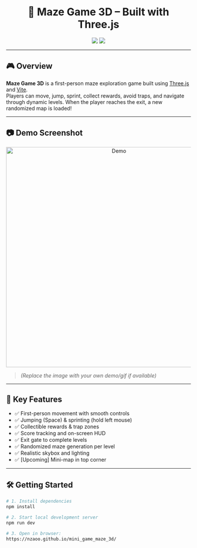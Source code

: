 <h1 align="center">🧩 Maze Game 3D – Built with Three.js</h1>

<p align="center">
  <img src="https://img.shields.io/github/languages/top/nzaoo/mini_game_maze_3d?style=for-the-badge" />
  <img src="https://img.shields.io/github/last-commit/nzaoo/mini_game_maze_3d?style=for-the-badge" />
</p>

---

## 🎮 Overview

**Maze Game 3D** is a first-person maze exploration game built using [Three.js](https://threejs.org/) and [Vite](https://vitejs.dev/).  
Players can move, jump, sprint, collect rewards, avoid traps, and navigate through dynamic levels. When the player reaches the exit, a new randomized map is loaded!

---

## 📷 Demo Screenshot

<p align="center">
  <img src="https://github.com/nzaoo/mini_game_maze_3d/assets/demo-placeholder.gif" alt="Demo" width="600"/>
</p>

> *(Replace the image with your own demo/gif if available)*

---

## 🚀 Key Features

- ✅ First-person movement with smooth controls
- ✅ Jumping (Space) & sprinting (hold left mouse)
- ✅ Collectible rewards & trap zones
- ✅ Score tracking and on-screen HUD
- ✅ Exit gate to complete levels
- ✅ Randomized maze generation per level
- ✅ Realistic skybox and lighting
- ✅ [Upcoming] Mini-map in top corner

---

## 🛠 Getting Started

```bash
# 1. Install dependencies
npm install

# 2. Start local development server
npm run dev

# 3. Open in browser:
https://nzaoo.github.io/mini_game_maze_3d/
